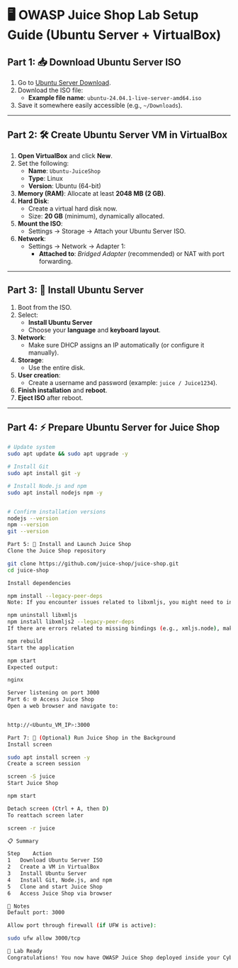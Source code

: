 # 🖥️ OWASP Juice Shop Lab Setup Guide (Ubuntu Server + VirtualBox)

## Part 1: 📥 Download Ubuntu Server ISO

1. Go to [Ubuntu Server Download](https://releases.ubuntu.com/24.04/).
2. Download the ISO file:
   - **Example file name**: `ubuntu-24.04.1-live-server-amd64.iso`
3. Save it somewhere easily accessible (e.g., `~/Downloads`).

---

## Part 2: 🛠️ Create Ubuntu Server VM in VirtualBox

1. **Open VirtualBox** and click **New**.
2. Set the following:
   - **Name**: `Ubuntu-JuiceShop`
   - **Type**: Linux
   - **Version**: Ubuntu (64-bit)
3. **Memory (RAM)**: Allocate at least **2048 MB (2 GB)**.
4. **Hard Disk**:
   - Create a virtual hard disk now.
   - Size: **20 GB** (minimum), dynamically allocated.
5. **Mount the ISO**:
   - Settings → Storage → Attach your Ubuntu Server ISO.
6. **Network**:
   - Settings → Network → Adapter 1:
     - **Attached to**: *Bridged Adapter* (recommended) or NAT with port forwarding.

---

## Part 3: 🧹 Install Ubuntu Server

1. Boot from the ISO.
2. Select:
   - **Install Ubuntu Server**
   - Choose your **language** and **keyboard layout**.
3. **Network**:
   - Make sure DHCP assigns an IP automatically (or configure it manually).
4. **Storage**:
   - Use the entire disk.
5. **User creation**:
   - Create a username and password (example: `juice / Juice1234`).
6. **Finish installation** and **reboot**.
7. **Eject ISO** after reboot.

---

## Part 4: ⚡ Prepare Ubuntu Server for Juice Shop

```bash
# Update system
sudo apt update && sudo apt upgrade -y

# Install Git
sudo apt install git -y

# Install Node.js and npm
sudo apt install nodejs npm -y


# Confirm installation versions
nodejs --version
npm --version
git --version

Part 5: 🍹 Install and Launch Juice Shop
Clone the Juice Shop repository

git clone https://github.com/juice-shop/juice-shop.git
cd juice-shop

Install dependencies

npm install --legacy-peer-deps
Note: If you encounter issues related to libxmljs, you might need to install or rebuild libxmljs2:

npm uninstall libxmljs
npm install libxmljs2 --legacy-peer-deps
If there are errors related to missing bindings (e.g., xmljs.node), make sure to rebuild the dependencies:

npm rebuild
Start the application

npm start
Expected output:

nginx

Server listening on port 3000
Part 6: 🌐 Access Juice Shop
Open a web browser and navigate to:


http://<Ubuntu_VM_IP>:3000

Part 7: 🧹 (Optional) Run Juice Shop in the Background
Install screen

sudo apt install screen -y
Create a screen session

screen -S juice
Start Juice Shop

npm start

Detach screen (Ctrl + A, then D)
To reattach screen later

screen -r juice

📋 Summary

Step	Action
1	Download Ubuntu Server ISO
2	Create a VM in VirtualBox
3	Install Ubuntu Server
4	Install Git, Node.js, and npm
5	Clone and start Juice Shop
6	Access Juice Shop via browser

📢 Notes
Default port: 3000

Allow port through firewall (if UFW is active):

sudo ufw allow 3000/tcp

🚀 Lab Ready
Congratulations! You now have OWASP Juice Shop deployed inside your Cybersecurity Lab environment, ready for testing and learning.


